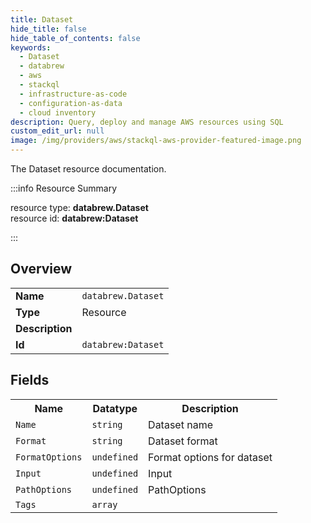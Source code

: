 ```yaml
---
title: Dataset
hide_title: false
hide_table_of_contents: false
keywords:
  - Dataset
  - databrew
  - aws
  - stackql
  - infrastructure-as-code
  - configuration-as-data
  - cloud inventory
description: Query, deploy and manage AWS resources using SQL
custom_edit_url: null
image: /img/providers/aws/stackql-aws-provider-featured-image.png
---
```

The Dataset resource documentation.

:::info Resource Summary

<div class="row">
<div class="providerDocColumn">
<span>resource type:&nbsp;<b>databrew.Dataset</b></span><br />
<span>resource id:&nbsp;<b>databrew:Dataset</b></span><br />
</div>
</div>

:::

## Overview
<table><tbody>
<tr><td><b>Name</b></td><td><code>databrew.Dataset</code></td></tr>
<tr><td><b>Type</b></td><td>Resource</td></tr>
<tr><td><b>Description</b></td><td></td></tr>
<tr><td><b>Id</b></td><td><code>databrew:Dataset</code></td></tr>
</tbody></table>

## Fields
<table><tbody>
<tr><th>Name</th><th>Datatype</th><th>Description</th></tr>
<tr><td><code>Name</code></td><td><code>string</code></td><td>Dataset name</td></tr><tr><td><code>Format</code></td><td><code>string</code></td><td>Dataset format</td></tr><tr><td><code>FormatOptions</code></td><td><code>undefined</code></td><td>Format options for dataset</td></tr><tr><td><code>Input</code></td><td><code>undefined</code></td><td>Input</td></tr><tr><td><code>PathOptions</code></td><td><code>undefined</code></td><td>PathOptions</td></tr><tr><td><code>Tags</code></td><td><code>array</code></td><td></td></tr>
</tbody></table>